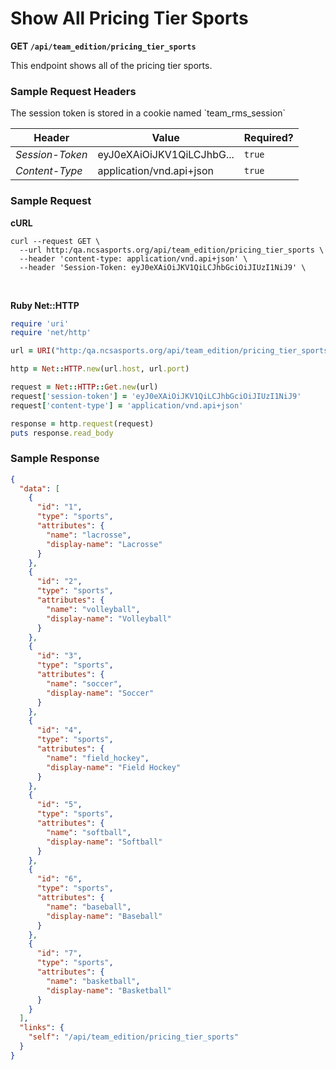 # Show All Pricing Tier Sports

**GET `/api/team_edition/pricing_tier_sports`**

This endpoint shows all of the pricing tier sports.

### Sample Request Headers

<aside class="notice">The session token is stored in a cookie named `team_rms_session`</aside>

| Header            | Value                      | Required? |
|-------------------|----------------------------|-----------|
| _Session-Token_   | eyJ0eXAiOiJKV1QiLCJhbG...  | `true`    |
| _Content-Type_    | application/vnd.api+json   | `true`    |


### Sample Request

**cURL**

```shell
curl --request GET \
  --url http:/qa.ncsasports.org/api/team_edition/pricing_tier_sports \
  --header 'content-type: application/vnd.api+json' \
  --header 'Session-Token: eyJ0eXAiOiJKV1QiLCJhbGciOiJIUzI1NiJ9' \

```

<br>

**Ruby Net::HTTP**

```ruby
require 'uri'
require 'net/http'

url = URI("http:/qa.ncsasports.org/api/team_edition/pricing_tier_sports")

http = Net::HTTP.new(url.host, url.port)

request = Net::HTTP::Get.new(url)
request['session-token'] = 'eyJ0eXAiOiJKV1QiLCJhbGciOiJIUzI1NiJ9'
request['content-type'] = 'application/vnd.api+json'

response = http.request(request)
puts response.read_body
```


### Sample Response

```json
{
  "data": [
    {
      "id": "1",
      "type": "sports",
      "attributes": {
        "name": "lacrosse",
        "display-name": "Lacrosse"
      }
    },
    {
      "id": "2",
      "type": "sports",
      "attributes": {
        "name": "volleyball",
        "display-name": "Volleyball"
      }
    },
    {
      "id": "3",
      "type": "sports",
      "attributes": {
        "name": "soccer",
        "display-name": "Soccer"
      }
    },
    {
      "id": "4",
      "type": "sports",
      "attributes": {
        "name": "field_hockey",
        "display-name": "Field Hockey"
      }
    },
    {
      "id": "5",
      "type": "sports",
      "attributes": {
        "name": "softball",
        "display-name": "Softball"
      }
    },
    {
      "id": "6",
      "type": "sports",
      "attributes": {
        "name": "baseball",
        "display-name": "Baseball"
      }
    },
    {
      "id": "7",
      "type": "sports",
      "attributes": {
        "name": "basketball",
        "display-name": "Basketball"
      }
    }
  ],
  "links": {
    "self": "/api/team_edition/pricing_tier_sports"
  }
}


```
